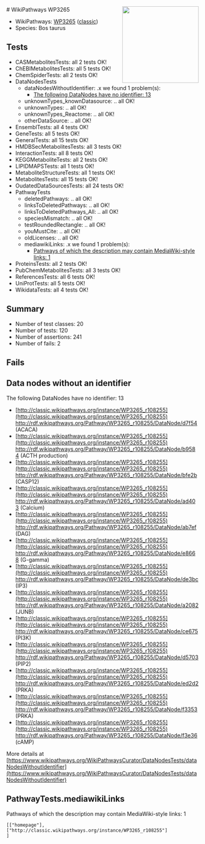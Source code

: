 <img style="float: right; width: 200px" src="https://upload.wikimedia.org/wikipedia/commons/thumb/8/83/Wplogo_with_text_500.png/640px-Wplogo_with_text_500.png" />
# WikiPathways WP3265

* WikiPathways: [WP3265](https://wikipathways.org/pathways/WP3265) ([classic](https://classic.wikipathways.org/instance/WP3265))
* Species: Bos taurus
## Tests
* CASMetabolitesTests: all 2 tests OK!
* ChEBIMetabolitesTests: all 5 tests OK!
* ChemSpiderTests: all 2 tests OK!
* DataNodesTests
    * dataNodesWithoutIdentifier: .x we found 1 problem(s):
        * [The following DataNodes have no identifier: 13](#8792c493)
    * unknownTypes_knownDatasource: .. all OK!
    * unknownTypes: .. all OK!
    * unknownTypes_Reactome: .. all OK!
    * otherDataSource: .. all OK!
* EnsemblTests: all 4 tests OK!
* GeneTests: all 5 tests OK!
* GeneralTests: all 15 tests OK!
* HMDBSecMetabolitesTests: all 3 tests OK!
* InteractionTests: all 8 tests OK!
* KEGGMetaboliteTests: all 2 tests OK!
* LIPIDMAPSTests: all 1 tests OK!
* MetaboliteStructureTests: all 1 tests OK!
* MetabolitesTests: all 15 tests OK!
* OudatedDataSourcesTests: all 24 tests OK!
* PathwayTests
    * deletedPathways: .. all OK!
    * linksToDeletedPathways: .. all OK!
    * linksToDeletedPathways_All: .. all OK!
    * speciesMismatch: .. all OK!
    * testRoundedRectangle: .. all OK!
    * youMustCite: .. all OK!
    * oldLicenses: .. all OK!
    * mediawikiLinks: .x we found 1 problem(s):
        * [Pathways of which the description may contain MediaWiki-style links: 1](#da69cf45)
* ProteinsTests: all 2 tests OK!
* PubChemMetabolitesTests: all 3 tests OK!
* ReferencesTests: all 6 tests OK!
* UniProtTests: all 5 tests OK!
* WikidataTests: all 4 tests OK!


## Summary

* Number of test classes: 20
* Number of tests: 120
* Number of assertions: 241
* Number of fails: 2

## Fails

<a name="8792c493" />

## Data nodes without an identifier

The following DataNodes have no identifier: 13

* [http://classic.wikipathways.org/instance/WP3265_r108255](http://classic.wikipathways.org/instance/WP3265_r108255) http://rdf.wikipathways.org/Pathway/WP3265_r108255/DataNode/d7f54 (ACACA)
* [http://classic.wikipathways.org/instance/WP3265_r108255](http://classic.wikipathways.org/instance/WP3265_r108255) http://rdf.wikipathways.org/Pathway/WP3265_r108255/DataNode/b9584 (ACTH production)
* [http://classic.wikipathways.org/instance/WP3265_r108255](http://classic.wikipathways.org/instance/WP3265_r108255) http://rdf.wikipathways.org/Pathway/WP3265_r108255/DataNode/bfe2b (CASP12)
* [http://classic.wikipathways.org/instance/WP3265_r108255](http://classic.wikipathways.org/instance/WP3265_r108255) http://rdf.wikipathways.org/Pathway/WP3265_r108255/DataNode/ad403 (Calcium)
* [http://classic.wikipathways.org/instance/WP3265_r108255](http://classic.wikipathways.org/instance/WP3265_r108255) http://rdf.wikipathways.org/Pathway/WP3265_r108255/DataNode/ab7ef (DAG)
* [http://classic.wikipathways.org/instance/WP3265_r108255](http://classic.wikipathways.org/instance/WP3265_r108255) http://rdf.wikipathways.org/Pathway/WP3265_r108255/DataNode/e8668 (G-gamma)
* [http://classic.wikipathways.org/instance/WP3265_r108255](http://classic.wikipathways.org/instance/WP3265_r108255) http://rdf.wikipathways.org/Pathway/WP3265_r108255/DataNode/de3bc (IP3)
* [http://classic.wikipathways.org/instance/WP3265_r108255](http://classic.wikipathways.org/instance/WP3265_r108255) http://rdf.wikipathways.org/Pathway/WP3265_r108255/DataNode/a2082 (JUNB)
* [http://classic.wikipathways.org/instance/WP3265_r108255](http://classic.wikipathways.org/instance/WP3265_r108255) http://rdf.wikipathways.org/Pathway/WP3265_r108255/DataNode/ce675 (PI3K)
* [http://classic.wikipathways.org/instance/WP3265_r108255](http://classic.wikipathways.org/instance/WP3265_r108255) http://rdf.wikipathways.org/Pathway/WP3265_r108255/DataNode/d5703 (PIP2)
* [http://classic.wikipathways.org/instance/WP3265_r108255](http://classic.wikipathways.org/instance/WP3265_r108255) http://rdf.wikipathways.org/Pathway/WP3265_r108255/DataNode/ed2d2 (PRKA)
* [http://classic.wikipathways.org/instance/WP3265_r108255](http://classic.wikipathways.org/instance/WP3265_r108255) http://rdf.wikipathways.org/Pathway/WP3265_r108255/DataNode/f3353 (PRKA)
* [http://classic.wikipathways.org/instance/WP3265_r108255](http://classic.wikipathways.org/instance/WP3265_r108255) http://rdf.wikipathways.org/Pathway/WP3265_r108255/DataNode/f3e36 (cAMP)


More details at [https://www.wikipathways.org/WikiPathwaysCurator/DataNodesTests/dataNodesWithoutIdentifier](https://www.wikipathways.org/WikiPathwaysCurator/DataNodesTests/dataNodesWithoutIdentifier)

<a name="da69cf45" />

## PathwayTests.mediawikiLinks

Pathways of which the description may contain MediaWiki-style links: 1
```
[["homepage"],
["http://classic.wikipathways.org/instance/WP3265_r108255"]
]
```

